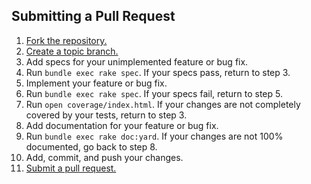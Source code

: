 ## Submitting a Pull Request
1. [Fork the repository.][fork]
2. [Create a topic branch.][branch]
3. Add specs for your unimplemented feature or bug fix.
4. Run `bundle exec rake spec`. If your specs pass, return to step 3.
5. Implement your feature or bug fix.
6. Run `bundle exec rake spec`. If your specs fail, return to step 5.
7. Run `open coverage/index.html`. If your changes are not completely covered
   by your tests, return to step 3.
8. Add documentation for your feature or bug fix.
9. Run `bundle exec rake doc:yard`. If your changes are not 100% documented, go
   back to step 8.
10. Add, commit, and push your changes.
11. [Submit a pull request.][pr]

[fork]: https://help.github.com/articles/fork-a-repo
[branch]: http://learn.github.com/p/branching.html
[pr]: https://help.github.com/articles/using-pull-requests
